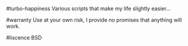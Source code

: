 #turbo-happiness
Various scripts that make my life slightly easier...

#warranty
Use at your own risk, I provide no promises that anything will work.

#liscence
BSD
